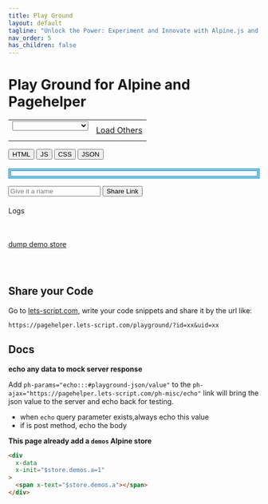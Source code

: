```yaml
---
title: Play Ground
layout: default
tagline: "Unlock the Power: Experiment and Innovate with Alpine.js and PageHelper – Your Playground for Interactive Frontend Development!"
nav_order: 5
has_children: false
---
```


# Play Ground for Alpine and Pagehelper

<div x-data="{...demos(), loading: false, showLoadAll: false}">
<table>
<tr>
<td>
<form class="ph">
<select
  x-model="$store.demos.currentItem.id"
  x-bind="initdemo"
  x-on:change="$store.demos.setCurrentItem($el.value);loading='Please select a Demo';$nextTick(() => $dispatch('demo-change', {}))"
  name="demo">
  <option value='' disabled x-text="loading ? 'Loading...' : 'Please select a Demo'">Please select a Demo</option>
  <template x-for="item in $store.demos.all">
    <option x-bind:value="item.id + ''" x-text="`${item.name}(${item.id})`">hello</option>
  </template>
</select>
</form>
</td>
<td>
<a x-bind="loadalldemos" href="#" x-show="showLoadAll" x-text="loading ? 'Loading...' : 'Load Others' ">Load Others</a>
</td>
</tr>
</table>

<div x-data="{activetab: $persist('html'), styles: {color: ''}, height: $persist('150px'), maxHeight: $persist('400px')}">
<div>
<button
  type="button"
  x-bind:disabled="activetab === 'html'"
  x-on:click="activetab = 'html'"
  class="btn btn-sm" >
HTML
</button>
<button
  type="button"
  x-bind:disabled="activetab === 'js'"
  x-on:click="activetab = 'js'"
  class="btn btn-sm" >
JS
</button>
<button
  type="button"
  x-bind:disabled="activetab === 'css'"
  x-on:click="activetab = 'css'"
  class="btn btn-sm" >
CSS
</button>
<button
  type="button"
  x-bind:disabled="activetab === 'json'"
  x-on:click="activetab = 'json'"
  class="btn btn-sm" >
<span x-bind:style="styles">JSON</span>
</button>
</div>
<div class="cm-editor-wrap"
 x-show="activetab === 'html'">
  <input
    type="hidden"
    name="html"
    id="playground-html"
    x-on:demo-change.window="$el.value=$store.demos.currentItem.html;$dispatch('writeback', {value: $store.demos.currentItem.html})"
    x-on:cmwritein.debounce.2000ms="if($event.detail.cmid === 'playground-html'){ $store.demos.currentItem.html = $event.detail.value }  "
    data-final-try="/devtools/finaltry"
    data-finalc="https://lets-script.com/devtools/ph-playground-completion"
    data-lang="html"
    x-bind:data-height="height"
    x-bind:data-max-height="maxHeight"
    data-firewritein
    data-mode="normal"
  />
</div>
<div class="cm-editor-wrap"
 x-show="activetab === 'js'">
  <input
    type="hidden"
    name="js"
    id="playground-js"
    x-on:demo-change.window="$el.value=$store.demos.currentItem.jsvalue;$dispatch('writeback', {value: $store.demos.currentItem.jsvalue})"
    x-on:cmwritein.debounce.1000ms="if($event.detail.cmid === 'playground-js'){ $store.demos.currentItem.jsvalue = $event.detail.value };
         console.log($event.detail.value);$dispatch('js-change', {}) "
    data-lang="javascript"
    x-bind:data-height="height"
    x-bind:data-max-height="maxHeight"
    data-firewritein
    data-mode="normal"
  />
</div>
<div class="cm-editor-wrap"
 x-show="activetab === 'css'">
  <input
    type="hidden"
    name="css"
    id="playground-css"
    x-on:demo-change.window="$el.value=$store.demos.currentItem.cssvalue;$dispatch('writeback', {value: $store.demos.currentItem.cssvalue})"
    x-on:cmwritein.debounce.1000ms="if($event.detail.cmid === 'playground-css'){ $store.demos.currentItem.cssvalue = $event.detail.value };
         $dispatch('css-change', {}) "
    data-lang="css"
    x-bind:data-height="height"
    x-bind:data-max-height="maxHeight"
    data-firewritein
    data-mode="normal"
  />
</div>
<div class="cm-editor-wrap"
 x-show="activetab === 'json'">
  <input
    type="hidden"
    name="json"
    id="playground-json"
    x-on:demo-change.window="$el.value=$store.demos.currentItem.jsonvalue;$dispatch('writeback', {value: $store.demos.currentItem.jsonvalue})"
    x-on:cmwritein.debounce.1000ms="if($event.detail.cmid === 'playground-json'){ $store.demos.currentItem.jsonvalue = $event.detail.value };
          try { JSON.parse($event.detail.value || '{}');styles.color='';} catch (error) {styles.color='red'};$dispatch('json-change', {}) "
    data-lang="json"
    x-bind:data-height="height"
    x-bind:data-max-height="maxHeight"
    data-firewritein
    data-mode="normal"
  />
</div>

</div>

<div style="margin-top: 18px;border: thick double #32a1ce;padding:5px;"
 class="ph" id="playground-result" x-bind="setResultInnerHTML">
</div>


<div class="ph" x-data="{btnLabel: 'Share Link', demoname: ''}" style="margin-top: 15px;">
<input type="text" name="demoname" placeholder="Give it a name" x-model="demoname"/>
<button
  type="button"
  class="btn btn-sm"
  x-on:click="$store.demos.copyCurrentLink(demoname);btnLabel='Copied';setTimeout(() => {btnLabel = 'Share Link'}, 2000)">
<span x-text="btnLabel">Share Link</span>
</button>
</div>

<div style="margin-top: 20px;">
<span>Logs</span>
<div id="console">
<pre>
<code x-effect="$store.demos.currentItem.html;$el.innerHTML='';"></code>
</pre>
</div>
</div>

<div style="margin-top: 20px;" x-data="{dumpValue: '', show: false}">
<a href="#" x-on:click.prevent="dumpValue = dumpStore(); show = ! show">dump demo store</a>
<pre>
<code x-text="dumpValue" x-show="show">
</code>
</pre>
</div>
</div>

## Share your Code

Go to [lets-script.com](https://lets-script.com), write your code snippets and share it by the url like:

`https://pagehelper.lets-script.com/playground/?id=xx&uid=xx`

## Docs

**echo any data to mock server response**

Add `ph-params="echo:::#playground-json/value"` to the `ph-ajax="https://pagehelper.lets-script.com/ph-misc/echo"` link will bring the json value to the server and echo back for testing.

- when `echo` query parameter exists,always echo this value
- if is post method, echo the body

**This page already add a `demos` Alpine store**

```html
<div
  x-data
  x-init="$store.demos.a=1"
>
  <span x-text="$store.demos.a"></span>
</div>
```

